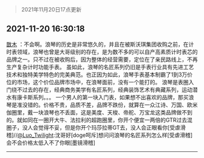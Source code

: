 > 2021年11月20日17点更新
<link rel="stylesheet" href="https://cdn.jsdelivr.net/gh/taotie6/sampleJSON@main/css/photo_show.css">
<meta name="referrer" content="no-referrer" />


 ## 2021-11-20 16:30:18 

 [㪚木](https://www.coolapk.com/feed/31599060?shareKey=YmExOWVlNDIyOWU1NjE5OGI5Mjc~) ：不会啊。浪琴的历史是非常悠久的，并且在被斯沃琪集团收购之前，在计时表领域，浪琴也曾是大哥级别的存在，是为数不多的可以自产高素质计时表芯的品牌之一。只不过在被收购后，因为整体的经营需要，定位在了亲民路线上，不再生产复杂计时功能手表。
虽如此<!--break-->，浪琴的名匠系列仍旧是手表行业具有先进工艺技术和独特美学特色的完美典范。也正因为如此，浪琴手表基本制霸了1到3万价位的市场，这个价位品牌市场中，在浪琴面前，没有一个能打的。
浪琴是表圈入门绕不过去的存在，经典商务美学有名匠系列，经典装饰艺术有典藏系列，运动潜水有康卡斯系列。。。
一个男人的第一块入门表，如果想不出喜欢的品牌，那买浪琴是准没错的。价格不贵，品质不差，品牌不跌份，就算在一众江诗、万国、欧米伽圈里，戴一块浪琴也不丢面，这是美度、天梭、帝舵、万宝龙这类品牌做不到的。就如同在一圈开大牛、法拉利的超跑圈里，你开个便宜一两倍的GTR过去混圈子，没人会觉得不妥，但是你开个玛莎拉蒂GT去，没人会正眼看你[受虐滑稽]//<a class="feed-link-uname" href="/u/Luo_Twilight">@Luo_Twilight</a>:沈哥好[doge呵斥]想问问浪琴的名匠系列怎么样[受虐滑稽]会不会价格太低入不了你眼[墨镜滑稽] 

<div class="album">
</div>

 ------- 

